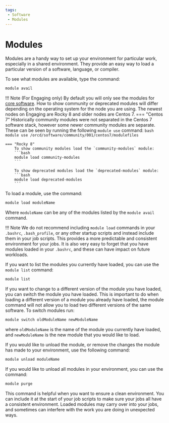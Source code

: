 ```yaml
---
tags:
 - Software
 - Modules
---
```

# Modules

Modules are a handy way to set up your environment for particular work, especially in a shared environment. They provide an easy way to load a particular version of a software, language, or compiler.

To see what modules are available, type the command:

```bash
module avail
```

!!! Note
    (For Engaging only) By default you will only see the modules for [core software](overview.md#software-landscape). How to show community or deprecated modules will differ depending on the operating system for the node you are using. The newest nodes on Engaging are Rocky 8 and older nodes are Centos 7.
    === "Centos 7"
        Historically community modules were not separated in the Centos 7 software stack, however some newer community modules are separate. These can be seen by running the following `module use` command:
        ```bash
        module use /orcd/software/community/001/centos7/modulefiles
        ```
        
    === "Rocky 8"
        To show community modules load the `community-modules` module:
        ```bash
        module load community-modules
        ```

        To show deprecated modules load the `deprecated-modules` module:
        ```bash
        module load deprecated-modules
        ```

To load a module, use the command:

```bash
module load moduleName
```

Where `moduleName` can be any of the modules listed by the `module avail` command.

!!! Note
    We do not recommend including `module load` commands in your `.bashrc`, `.bash_profile`, or any other startup scripts and instead include them in your job scripts. This provides a more predictable and consistent environment for your jobs. It is also very easy to forget that you have modules loaded in your `.bashrc`, and these can have impact on future workloads.

If you want to list the modules you currently have loaded, you can use the `module list` command:

```bash
module list
```

If you want to change to a different version of the module you have loaded, you can switch the module you have loaded. This is important to do when loading a different version of a module you already have loaded, the module command will not allow you to load two different versions of the same software. To switch modules run:

```bash
module switch oldModuleName newModuleName
```

where `oldModuleName` is the name of the module you currently have loaded, and `newModuleName` is the new module that you would like to load.

If you would like to unload the module, or remove the changes the module has made to your environment, use the following command:

```bash
module unload moduleName
```

If you would like to unload all modules in your environment, you can use the command:

```bash
module purge
```

This command is helpful when you want to ensure a clean environment. You can include it at the start of your job scripts to make sure your jobs all have a consistent environment. Loaded modules may carry over into your jobs, and sometimes can interfere with the work you are doing in unexpected ways.


